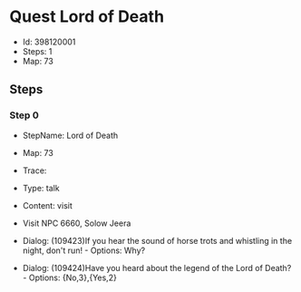 # Quest Lord of Death

- Id: 398120001
- Steps: 1
- Map: 73

## Steps

### Step 0
- StepName:  Lord of Death
- Map:  73
- Trace:  
- Type:  talk
- Content:  visit
- Visit NPC 6660, Solow Jeera

- Dialog: (109423)If you hear the sound of horse trots and whistling in the night, don't run! - Options: Why? 
- Dialog: (109424)Have you heard about the legend of the Lord of Death? - Options: {No,3},{Yes,2}


